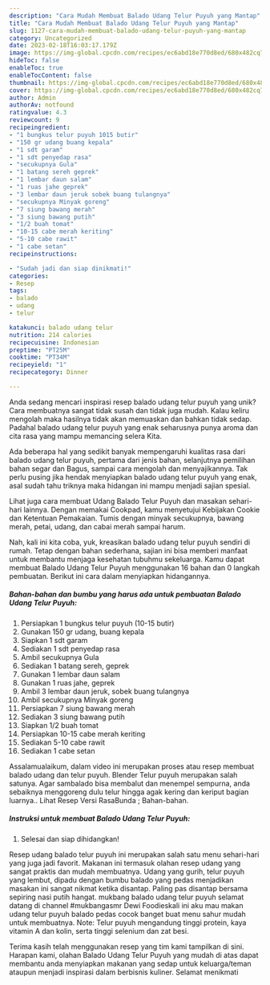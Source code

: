 ```yaml
---
description: "Cara Mudah Membuat Balado Udang Telur Puyuh yang Mantap"
title: "Cara Mudah Membuat Balado Udang Telur Puyuh yang Mantap"
slug: 1127-cara-mudah-membuat-balado-udang-telur-puyuh-yang-mantap
category: Uncategorized
date: 2023-02-18T16:03:17.179Z
image: https://img-global.cpcdn.com/recipes/ec6abd18e770d8ed/680x482cq70/balado-udang-telur-puyuh-foto-resep-utama.jpg
hideToc: false
enableToc: true
enableTocContent: false
thumbnail: https://img-global.cpcdn.com/recipes/ec6abd18e770d8ed/680x482cq70/balado-udang-telur-puyuh-foto-resep-utama.jpg
cover: https://img-global.cpcdn.com/recipes/ec6abd18e770d8ed/680x482cq70/balado-udang-telur-puyuh-foto-resep-utama.jpg
author: Admin
authorAv: notfound
ratingvalue: 4.3
reviewcount: 9
recipeingredient:
- "1 bungkus telur puyuh 1015 butir"
- "150 gr udang buang kepala"
- "1 sdt garam"
- "1 sdt penyedap rasa"
- "secukupnya Gula"
- "1 batang sereh geprek"
- "1 lembar daun salam"
- "1 ruas jahe geprek"
- "3 lembar daun jeruk sobek buang tulangnya"
- "secukupnya Minyak goreng"
- "7 siung bawang merah"
- "3 siung bawang putih"
- "1/2 buah tomat"
- "10-15 cabe merah keriting"
- "5-10 cabe rawit"
- "1 cabe setan"
recipeinstructions:

- "Sudah jadi dan siap dinikmati!"
categories:
- Resep
tags:
- balado
- udang
- telur

katakunci: balado udang telur 
nutrition: 214 calories
recipecuisine: Indonesian
preptime: "PT25M"
cooktime: "PT34M"
recipeyield: "1"
recipecategory: Dinner

---
```





Anda sedang mencari inspirasi resep balado udang telur puyuh yang unik? Cara membuatnya sangat tidak susah dan tidak juga mudah. Kalau keliru mengolah maka hasilnya tidak akan memuaskan dan bahkan tidak sedap. Padahal balado udang telur puyuh yang enak seharusnya punya aroma dan cita rasa yang mampu memancing selera Kita.





Ada beberapa hal yang sedikit banyak mempengaruhi kualitas rasa dari balado udang telur puyuh, pertama dari jenis bahan, selanjutnya pemilihan bahan segar dan Bagus, sampai cara mengolah dan menyajikannya. Tak perlu pusing jika hendak menyiapkan balado udang telur puyuh yang enak,      asal sudah tahu triknya maka hidangan ini mampu menjadi sajian spesial.














Lihat juga cara membuat Udang Balado Telur Puyuh dan masakan sehari-hari lainnya. Dengan memakai Cookpad, kamu menyetujui Kebijakan Cookie dan Ketentuan Pemakaian. Tumis dengan minyak secukupnya, bawang merah, petai, udang, dan cabai merah sampai harum.






Nah, kali ini kita coba, yuk, kreasikan balado udang telur puyuh sendiri di rumah. Tetap dengan bahan sederhana, sajian ini bisa memberi manfaat untuk membantu menjaga kesehatan tubuhmu sekeluarga. Kamu dapat membuat Balado Udang Telur Puyuh menggunakan 16 bahan dan 0 langkah pembuatan. Berikut ini cara dalam menyiapkan hidangannya.

<!--inarticleads1-->

##### Bahan-bahan dan bumbu yang harus ada untuk pembuatan Balado Udang Telur Puyuh:

1. Persiapkan 1 bungkus telur puyuh (10-15 butir)
1. Gunakan 150 gr udang, buang kepala
1. Siapkan 1 sdt garam
1. Sediakan 1 sdt penyedap rasa
1. Ambil secukupnya Gula
1. Sediakan 1 batang sereh, geprek
1. Gunakan 1 lembar daun salam
1. Gunakan 1 ruas jahe, geprek
1. Ambil 3 lembar daun jeruk, sobek buang tulangnya
1. Ambil secukupnya Minyak goreng
1. Persiapkan 7 siung bawang merah
1. Sediakan 3 siung bawang putih
1. Siapkan 1/2 buah tomat
1. Persiapkan 10-15 cabe merah keriting
1. Sediakan 5-10 cabe rawit
1. Sediakan 1 cabe setan


Assalamualaikum, dalam video ini merupakan proses atau resep membuat balado udang dan telur puyuh. Blender Telur puyuh merupakan salah satunya. Agar sambalado bisa membalut dan menempel sempurna, anda sebaiknya menggoreng dulu telur hingga agak kering dan keriput bagian luarnya.. Lihat Resep Versi RasaBunda ; Bahan-bahan. 

<!--inarticleads2-->

##### Instruksi untuk membuat Balado Udang Telur Puyuh:


1. Selesai dan siap dihidangkan!

Resep udang balado telur puyuh ini merupakan salah satu menu sehari-hari yang juga jadi favorit. Makanan ini termasuk olahan resep udang yang sangat praktis dan mudah membuatnya. Udang yang gurih, telur puyuh yang lembut, dipadu dengan bumbu balado yang pedas menjadikan masakan ini sangat nikmat ketika disantap. Paling pas disantap bersama sepiring nasi putih hangat. mukbang balado udang telur puyuh selamat datang di channel #mukbangasmr Dewi Foodieskali ini aku mau makan udang telur puyuh balado pedas cocok banget buat menu sahur mudah untuk membuatnya. Note: Telur puyuh mengandung tinggi protein, kaya vitamin A dan kolin, serta tinggi selenium dan zat besi. 

Terima kasih telah menggunakan resep yang tim kami tampilkan di sini. Harapan kami, olahan Balado Udang Telur Puyuh yang mudah di atas dapat membantu anda menyiapkan makanan yang sedap untuk keluarga/teman ataupun menjadi inspirasi dalam berbisnis kuliner. Selamat menikmati
